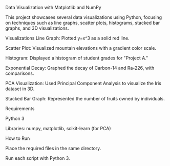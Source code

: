Data Visualization with Matplotlib and NumPy

This project showcases several data visualizations using Python, focusing on techniques such as line graphs, scatter plots, histograms, stacked bar graphs, and 3D visualizations.

Visualizations
Line Graph: Plotted y=x^3 as a solid red line.

Scatter Plot: Visualized mountain elevations with a gradient color scale.

Histogram: Displayed a histogram of student grades for "Project A."

Exponential Decay: Graphed the decay of Carbon-14 and Ra-226, with comparisons.

PCA Visualization: Used Principal Component Analysis to visualize the Iris dataset in 3D.

Stacked Bar Graph: Represented the number of fruits owned by individuals.

Requirements

Python 3

Libraries: numpy, matplotlib, scikit-learn (for PCA)

How to Run

Place the required files in the same directory.

Run each script with Python 3.
